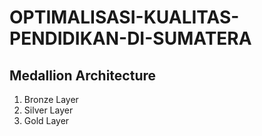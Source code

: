 # OPTIMALISASI-KUALITAS-PENDIDIKAN-DI-SUMATERA

## Medallion Architecture
1. Bronze Layer
2. Silver Layer
3. Gold Layer

